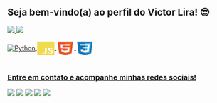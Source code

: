 ## Seja bem-vindo(a) ao perfil do Victor Lira! 😎

 <div>
   <a href="https://github.com/VictorMSSLira">
   <img height="180em" src="https://github-readme-stats.vercel.app/api?username=VictorMSSLira&show_icons=true&theme=tokyonight&include_all_commits=true&count_private=true"/>
   <img height="180em" src="https://github-readme-stats.vercel.app/api/top-langs/?username=VictorMSSLira&layout=compact&langs_count=6&theme=tokyonight"/>
</div>
    
<div style="display: inline_block"><br>
  
  <img align="center" alt="Python" height="30" width="40" src="https://cdn.jsdelivr.net/gh/devicons/devicon@latest/icons/python/python-original.svg" />   
  <img align="center" alt="Js" height="30" width="40" src="https://raw.githubusercontent.com/devicons/devicon/master/icons/javascript/javascript-plain.svg">
  <img align="center" alt="HTML" height="30" width="40" src="https://raw.githubusercontent.com/devicons/devicon/master/icons/html5/html5-original.svg">
  <img align="center" alt="CSS" height="30" width="40" src="https://raw.githubusercontent.com/devicons/devicon/master/icons/css3/css3-original.svg">
</div>
 
<br>
 
### Entre em contato e acompanhe minhas redes sociais! 
 
<div> 
  <a href="https://wa.me/+5508299244537" target="_blank"><img src="https://img.shields.io/badge/-Whatsapp-%25d366?style=for-the-badge&logo=whatsapp&logoColor=white" target="_blank"></a>
  <a href="https://t.me/VictorManoellira" target="_blank"><img src="https://img.shields.io/badge/-Telegram-2CA5E0?style=for-the-badge&logo=telegram&logoColor=white" target="_blank"></a>
  <a href="https://www.instagram.com/victormslira/" target="_blank"><img src="https://img.shields.io/badge/-Instagram-%23E4405F?style=for-the-badge&logo=instagram&logoColor=white" target="_blank"></a>
 <!--<a href="https://discord.gg/" target="_blank"><img src="https://img.shields.io/badge/Discord-7289DA?style=for-the-badge&logo=discord&logoColor=white" target="_blank"></a> -->
  <a href = "mailto:victormanoellira@gmail.com"><img src="https://img.shields.io/badge/-Gmail-ffffff?style=for-the-badge&logo=gmail&logoColor=%c71610" target="_blank"></a>
  <a href="https://www.linkedin.com/in/victor-lira-752504270" target="_blank"><img src="https://img.shields.io/badge/-LinkedIn-%230077B5?style=for-the-badge&logo=linkedin&logoColor=white" target="_blank"></a>
</div>

